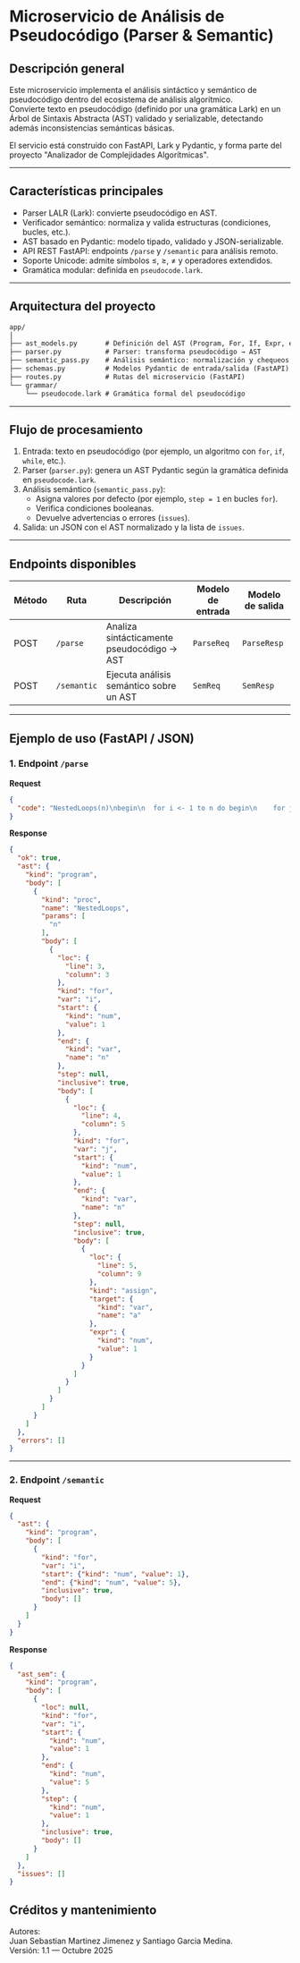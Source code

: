 # Microservicio de Análisis de Pseudocódigo (Parser & Semantic)

## Descripción general

Este microservicio implementa el análisis sintáctico y semántico de pseudocódigo dentro del ecosistema de análisis algorítmico.  
Convierte texto en pseudocódigo (definido por una gramática Lark) en un Árbol de Sintaxis Abstracta (AST) validado y serializable, detectando además inconsistencias semánticas básicas.

El servicio está construido con FastAPI, Lark y Pydantic, y forma parte del proyecto "Analizador de Complejidades Algorítmicas".

---

## Características principales

- Parser LALR (Lark): convierte pseudocódigo en AST.
- Verificador semántico: normaliza y valida estructuras (condiciones, bucles, etc.).
- AST basado en Pydantic: modelo tipado, validado y JSON-serializable.
- API REST FastAPI: endpoints `/parse` y `/semantic` para análisis remoto.
- Soporte Unicode: admite símbolos ≤, ≥, ≠ y operadores extendidos.
- Gramática modular: definida en `pseudocode.lark`.

---

## Arquitectura del proyecto
```txt
app/
│
├── ast_models.py       # Definición del AST (Program, For, If, Expr, etc.)
├── parser.py           # Parser: transforma pseudocódigo → AST
├── semantic_pass.py    # Análisis semántico: normalización y chequeos
├── schemas.py          # Modelos Pydantic de entrada/salida (FastAPI)
├── routes.py           # Rutas del microservicio (FastAPI)
└── grammar/
    └── pseudocode.lark # Gramática formal del pseudocódigo
```
---

## Flujo de procesamiento

1. Entrada: texto en pseudocódigo (por ejemplo, un algoritmo con `for`, `if`, `while`, etc.).
2. Parser (`parser.py`): genera un AST Pydantic según la gramática definida en `pseudocode.lark`.
3. Análisis semántico (`semantic_pass.py`):
   - Asigna valores por defecto (por ejemplo, `step = 1` en bucles `for`).
   - Verifica condiciones booleanas.
   - Devuelve advertencias o errores (`issues`).
4. Salida: un JSON con el AST normalizado y la lista de `issues`.

---

## Endpoints disponibles

| Método | Ruta | Descripción | Modelo de entrada | Modelo de salida |
|---------|------|--------------|-------------------|------------------|
| POST | `/parse` | Analiza sintácticamente pseudocódigo → AST | `ParseReq` | `ParseResp` |
| POST | `/semantic` | Ejecuta análisis semántico sobre un AST | `SemReq` | `SemResp` |

---

## Ejemplo de uso (FastAPI / JSON)

### 1. Endpoint `/parse`

**Request**
```json
{
  "code": "NestedLoops(n)\nbegin\n  for i <- 1 to n do begin\n    for j <- 1 to n do begin\n      a <- 1\n    end end-for\n  end end-for\nend"
}
```

**Response**
```json
{
  "ok": true,
  "ast": {
    "kind": "program",
    "body": [
      {
        "kind": "proc",
        "name": "NestedLoops",
        "params": [
          "n"
        ],
        "body": [
          {
            "loc": {
              "line": 3,
              "column": 3
            },
            "kind": "for",
            "var": "i",
            "start": {
              "kind": "num",
              "value": 1
            },
            "end": {
              "kind": "var",
              "name": "n"
            },
            "step": null,
            "inclusive": true,
            "body": [
              {
                "loc": {
                  "line": 4,
                  "column": 5
                },
                "kind": "for",
                "var": "j",
                "start": {
                  "kind": "num",
                  "value": 1
                },
                "end": {
                  "kind": "var",
                  "name": "n"
                },
                "step": null,
                "inclusive": true,
                "body": [
                  {
                    "loc": {
                      "line": 5,
                      "column": 9
                    },
                    "kind": "assign",
                    "target": {
                      "kind": "var",
                      "name": "a"
                    },
                    "expr": {
                      "kind": "num",
                      "value": 1
                    }
                  }
                ]
              }
            ]
          }
        ]
      }
    ]
  },
  "errors": []
}
```

---

### 2. Endpoint `/semantic`

**Request**
```json
{
  "ast": {
    "kind": "program",
    "body": [
      {
        "kind": "for",
        "var": "i",
        "start": {"kind": "num", "value": 1},
        "end": {"kind": "num", "value": 5},
        "inclusive": true,
        "body": []
      }
    ]
  }
}
```

**Response**
```json
{
  "ast_sem": {
    "kind": "program",
    "body": [
      {
        "loc": null,
        "kind": "for",
        "var": "i",
        "start": {
          "kind": "num",
          "value": 1
        },
        "end": {
          "kind": "num",
          "value": 5
        },
        "step": {
          "kind": "num",
          "value": 1
        },
        "inclusive": true,
        "body": []
      }
    ]
  },
  "issues": []
}
```
## Créditos y mantenimiento


Autores:  
Juan Sebastian Martinez Jimenez y Santiago Garcia Medina.  
Versión: 1.1 — Octubre 2025


